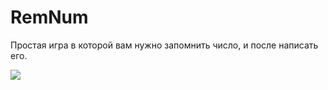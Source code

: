 # RemNum
Простая игра в которой вам нужно запомнить число, и после написать его.

<a src="https://github.com/Vadershik/RemNum">
<img align="center" src="https://github-readme-stats.vercel.app/api/pin/?username=Vadershik&repo=remnum" />
</a>
